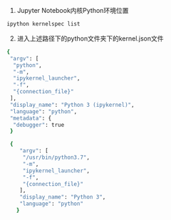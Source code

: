 1. Jupyter Notebook内核Python环境位置

```sh
ipython kernelspec list
```

2. 进入上述路径下的python文件夹下的kernel.json文件

```sh
{
 "argv": [
  "python",
  "-m",
  "ipykernel_launcher",
  "-f",
  "{connection_file}"
 ],
 "display_name": "Python 3 (ipykernel)",
 "language": "python",
 "metadata": {
  "debugger": true
 }

 {
    "argv": [
     "/usr/bin/python3.7",
     "-m",
     "ipykernel_launcher",
     "-f",
     "{connection_file}"
    ],
    "display_name": "Python 3",
    "language": "python"
   }
```


